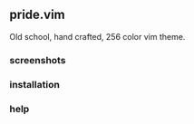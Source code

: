 ## pride.vim

Old school, hand crafted, 256 color vim theme.

### screenshots

### installation

### help
